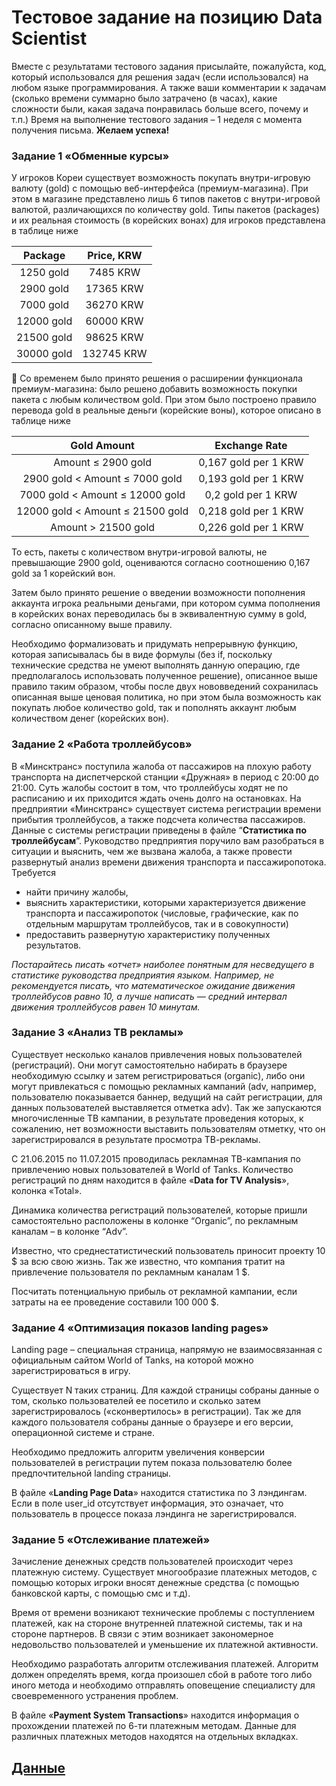 # Тестовое задание на позицию Data Scientist

Вместе с результатами тестового задания присылайте, пожалуйста, код, который использовался для решения задач (если использовался) на любом языке программирования. А также ваши комментарии к задачам (сколько времени суммарно было затрачено (в часах), какие сложности были, какая задача понравилась больше всего, почему и т.п.) 
Время на выполнение тестового задания – 1 неделя с момента получения письма.
**Желаем успеха!**

### Задание 1 «Обменные курсы»
У игроков Кореи существует возможность покупать внутри-игровую валюту (gold) с помощью веб-интерфейса (премиум-магазина). При этом в магазине представлено лишь 6 типов пакетов с внутри-игровой валютой, различающихся по количеству gold. Типы пакетов (packages) и их реальная стоимость (в корейских вонах) для игроков представлена в таблице ниже

|Package	|Price, KRW|
| :---: | :---: |
|1250 gold	|7485 KRW|
|2900 gold	|17365 KRW|
|7000 gold	|36270 KRW|
|12000 gold	|60000 KRW|
|21500 gold	|98625 KRW|
|30000 gold	|132745 KRW|


Со временем было принято решения о расширении функционала премиум-магазина: было решено добавить возможность покупки пакета с любым количеством gold. При этом было построено правило перевода gold в реальные деньги (корейские воны), которое описано в таблице ниже

|Gold Amount	|Exchange Rate|
| :---: | :---: |
|Amount ≤ 2900 gold 	|0,167 gold per 1 KRW|
|2900 gold < Amount ≤ 7000 gold	|0,193 gold per 1 KRW|
|7000 gold < Amount ≤ 12000 gold	|0,2 gold per 1 KRW|
|12000 gold < Amount ≤ 21500 gold	|0,218 gold per 1 KRW|
|Amount > 21500 gold|	0,226 gold per 1 KRW|

То есть, пакеты с количеством внутри-игровой валюты, не превышающие 2900 gold, оцениваются согласно соотношению 0,167 gold за 1 корейский вон.

Затем было принято решение о введении возможности пополнения аккаунта игрока реальными деньгами, при котором сумма пополнения в корейских вонах переводилась бы в эквивалентную сумму в gold, согласно описанному выше правилу.

Необходимо формализовать и придумать непрерывную функцию, которая записывалась бы в виде формулы (без if, поскольку технические средства не умеют выполнять данную операцию, где предполагалось использовать полученное решение), описанное выше правило таким образом, чтобы после двух нововведений сохранилась описанная выше ценовая политика, но при этом была возможность как покупать любое количество gold, так и пополнять аккаунт любым количеством денег (корейских вон).

### Задание 2 «Работа троллейбусов»
В «Минсктранс» поступила жалоба от пассажиров на плохую работу транспорта на диспетчерской станции «Дружная» в период с 20:00 до 21:00. Суть жалобы состоит в том, что троллейбусы ходят не по расписанию и их приходится ждать очень долго на остановках. На предприятии «Минсктранс» существует система регистрации времени прибытия троллейбусов, а также подсчета количества пассажиров. Данные с системы регистрации 	приведены в файле “**Статистика по троллейбусам**”. Руководство предприятия поручило вам разобраться в ситуации и выяснить, чем же вызвана жалоба, а также провести развернутый анализ времени движения транспорта и пассажиропотока.
Требуется 

 - найти причину жалобы,
 - выяснить характеристики, которыми
   характеризуется движение транспорта и пассажиропоток (числовые,
   графические, как по отдельным маршрутам троллейбусов, так и в
   совокупности)
  - предоставить развернутую характеристику полученных
   результатов.

*Постарайтесь писать «отчет» наиболее понятным для несведущего в статистике  руководства предприятия языком. Например, не рекомендуется писать, что математическое  ожидание движения троллейбусов равно 10, а лучше написать — средний интервал движения троллейбусов равен 10 минутам.*

### Задание 3 «Анализ ТВ рекламы»
Существует несколько каналов привлечения новых пользователей (регистраций). Они могут самостоятельно набирать в браузере необходимую ссылку и затем регистрироваться (organic), либо они могут привлекаться с помощью рекламных кампаний (adv, например, пользователю показывается баннер, ведущий на сайт регистрации, для данных пользователей выставляется отметка adv). Так же запускаются многочисленные ТВ кампании, в результате проведения которых, к сожалению, нет возможности выставить пользователям отметку, что он зарегистрировался в результате просмотра ТВ-рекламы.

С 21.06.2015 по 11.07.2015 проводилась рекламная ТВ-кампания по привлечению новых пользователей в World of Tanks. Количество регистраций по дням находится в файле «**Data for TV Analysis**», колонка «Total».

Динамика количества регистраций пользователей, которые пришли самостоятельно расположены в колонке “Organic”, по рекламным каналам – в колонке “Adv”.

Известно, что среднестатистический пользователь приносит проекту 10 \$ за всю свою жизнь. Так же известно, что компания тратит на привлечение пользователя по рекламным каналам 1 \$.

Посчитать потенциальную прибыль от рекламной кампании, если затраты на ее проведение составили 100 000 \$.

### Задание 4 «Оптимизация показов landing pages»
Landing page – специальная страница, напрямую не взаимосвязанная с официальным сайтом World of Tanks, на которой можно зарегистрироваться в игру.

Существует N таких страниц. Для каждой страницы собраны данные о том, сколько пользователей ее посетило и сколько затем зарегистрировалось («сконвертилось» в регистрации). Так же для каждого пользователя собраны данные о браузере и его версии, операционной системе и стране.

Необходимо предложить алгоритм увеличения конверсии пользователей в регистрации путем показа пользователю более предпочтительной landing страницы.

В файле «**Landing Page Data**» находится статистика по 3 лэндингам. Если в поле user_id отсутствует информация, это означает, что пользователь в процессе показа лэндинга не зарегистрировался.

### Задание 5 «Отслеживание платежей»
Зачисление денежных средств пользователей происходит через платежную систему. Существует многообразие платежных методов, с помощью которых игроки вносят денежные средства (с помощью банковской карты, с помощью смс и т.д).

Время от времени возникают технические проблемы с поступлением платежей, как на стороне внутренней платежной системы, так и на стороне партнеров. В связи с этим возникает закономерное недовольство пользователей и уменьшение их платежной активности.

Необходимо разработать алгоритм отслеживания платежей. Алгоритм должен определять время, когда произошел сбой в работе того либо иного метода и необходимо отправлять оповещение специалисту для своевременного устранения проблем.

В файле «**Payment System Transactions**» находится информация о прохождении платежей по 6-ти платежным методам. Данные для различных платежных методов находятся на отдельных вкладках.

## [Данные](https://yadi.sk/d/PlkdEcL3nzSLOg)